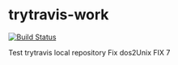 # trytravis-work
[![Build Status](https://travis-ci.com/boygruv/trytravis-work.svg?branch=master)](https://travis-ci.com/boygruv/trytravis-work)

Test trytravis local repository
Fix dos2Unix
FIX 7





